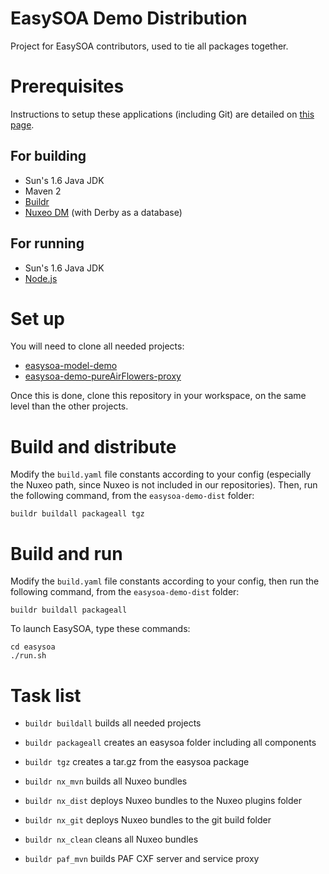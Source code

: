 # EasySOA Demo Distribution

Project for EasySOA contributors, used to tie all packages together.

# Prerequisites

Instructions to setup these applications (including Git) are detailed on [this page](https://github.com/easysoa/easysoa-model-demo/wiki/Development-Environment).

## For building

* Sun's 1.6 Java JDK
* Maven 2
* [Buildr][1]
* [Nuxeo DM][4] (with Derby as a database)

## For running

* Sun's 1.6 Java JDK
* [Node.js][5]

# Set up

You will need to clone all needed projects:

* [easysoa-model-demo][2]
* [easysoa-demo-pureAirFlowers-proxy][3]

Once this is done, clone this repository in your workspace, on the same level than the other projects.

# Build and distribute

Modify the `build.yaml` file constants according to your config (especially the Nuxeo path, since Nuxeo is not included in our repositories). Then, run the following command, from the `easysoa-demo-dist` folder:

    buildr buildall packageall tgz
    
# Build and run

Modify the `build.yaml` file constants according to your config, then run the following command, from the `easysoa-demo-dist` folder:

    buildr buildall packageall
    
To launch EasySOA, type these commands:

    cd easysoa
    ./run.sh

# Task list

* `buildr buildall` builds all needed projects
* `buildr packageall` creates an easysoa folder including all components
* `buildr tgz` creates a tar.gz from the easysoa package

* `buildr nx_mvn` builds all Nuxeo bundles
* `buildr nx_dist` deploys Nuxeo bundles to the Nuxeo plugins folder
* `buildr nx_git` deploys Nuxeo bundles to the git build folder
* `buildr nx_clean` cleans all Nuxeo bundles
* `buildr paf_mvn` builds PAF CXF server and service proxy

[1]: http://buildr.apache.org/
[2]: https://github.com/easysoa/easysoa-model-demo
[3]: https://github.com/easysoa/easysoa-demo-pureAirFlowers-proxy
[4]: http://www.nuxeo.com/en/products/document-management
[5]: http://nodejs.org/

